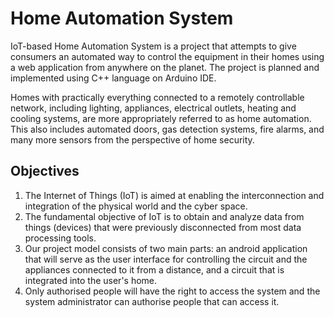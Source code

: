 # Home Automation System
IoT-based Home Automation System is a project that attempts to give consumers an automated way to control the equipment in their homes using a web application from anywhere on the planet. The project is planned and implemented using C++ language on Arduino IDE.

Homes with practically everything connected to a remotely controllable network, including lighting, appliances, electrical outlets, heating and cooling systems, are more appropriately referred to as home automation. This also includes automated doors, gas detection systems, fire alarms, and many more sensors from the perspective of home security.

## Objectives
1. The Internet of Things (IoT) is aimed at enabling the interconnection and integration of the physical world and the cyber space.
2. The fundamental objective of IoT is to obtain and analyze data from things (devices) that were previously disconnected from most data processing tools.
3. Our project model consists of two main parts: an android application that will serve as the user interface for controlling the circuit and the appliances connected to it from a distance, and a circuit that is integrated into the user's home.
4. Only authorised people will have the right to access the system and the system administrator can authorise people that can access it.
